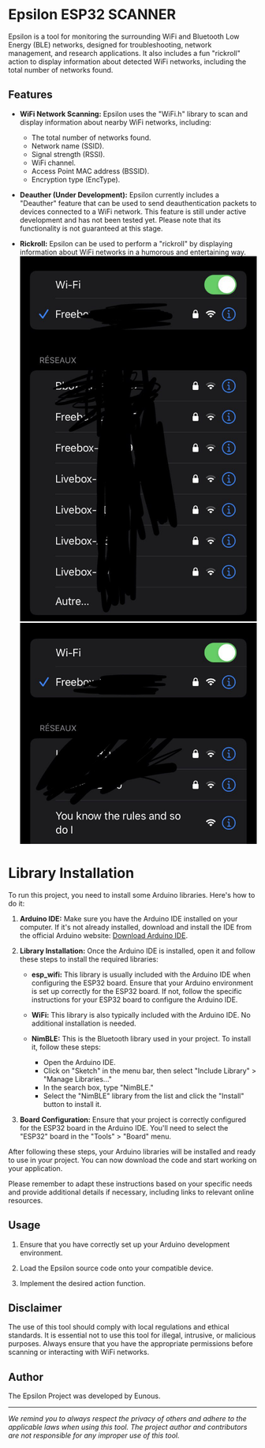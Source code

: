 # Epsilon ESP32 SCANNER 

Epsilon is a tool for monitoring the surrounding WiFi and Bluetooth Low Energy (BLE) networks, designed for troubleshooting, network management, and research applications. It also includes a fun "rickroll" action to display information about detected WiFi networks, including the total number of networks found.

## Features

- **WiFi Network Scanning:** Epsilon uses the "WiFi.h" library to scan and display information about nearby WiFi networks, including:
    - The total number of networks found.
    - Network name (SSID).
    - Signal strength (RSSI).
    - WiFi channel.
    - Access Point MAC address (BSSID).
    - Encryption type (EncType).

- **Deauther (Under Development):** Epsilon currently includes a "Deauther" feature that can be used to send deauthentication packets to devices connected to a WiFi network. This feature is still under active development and has not been tested yet. Please note that its functionality is not guaranteed at this stage.

- **Rickroll:** Epsilon can be used to perform a "rickroll" by displaying information about WiFi networks in a humorous and entertaining way.
![Exemple d'image](img/rickroll1.jpg)
![Exemple d'image](img/rickroll2.jpg)   

# Library Installation

To run this project, you need to install some Arduino libraries. Here's how to do it:

1. **Arduino IDE:** Make sure you have the Arduino IDE installed on your computer. If it's not already installed, download and install the IDE from the official Arduino website: [Download Arduino IDE](https://www.arduino.cc/en/software).

2. **Library Installation:** Once the Arduino IDE is installed, open it and follow these steps to install the required libraries:

   - **esp_wifi:** This library is usually included with the Arduino IDE when configuring the ESP32 board. Ensure that your Arduino environment is set up correctly for the ESP32 board. If not, follow the specific instructions for your ESP32 board to configure the Arduino IDE.

   - **WiFi:** This library is also typically included with the Arduino IDE. No additional installation is needed.

   - **NimBLE:** This is the Bluetooth library used in your project. To install it, follow these steps:
     - Open the Arduino IDE.
     - Click on "Sketch" in the menu bar, then select "Include Library" > "Manage Libraries..."
     - In the search box, type "NimBLE."
     - Select the "NimBLE" library from the list and click the "Install" button to install it.

3. **Board Configuration:** Ensure that your project is correctly configured for the ESP32 board in the Arduino IDE. You'll need to select the "ESP32" board in the "Tools" > "Board" menu.

After following these steps, your Arduino libraries will be installed and ready to use in your project. You can now download the code and start working on your application.

Please remember to adapt these instructions based on your specific needs and provide additional details if necessary, including links to relevant online resources.

## Usage

1. Ensure that you have correctly set up your Arduino development environment.

2. Load the Epsilon source code onto your compatible device.

3. Implement the desired action function.

## Disclaimer

The use of this tool should comply with local regulations and ethical standards. It is essential not to use this tool for illegal, intrusive, or malicious purposes. Always ensure that you have the appropriate permissions before scanning or interacting with WiFi networks.

## Author

The Epsilon Project was developed by Eunous.

---

*We remind you to always respect the privacy of others and adhere to the applicable laws when using this tool. The project author and contributors are not responsible for any improper use of this tool.*
